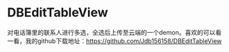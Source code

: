 # DBEditTableView
对电话簿里的联系人进行多选，全选后上传至云端的一个demon。喜欢的可以看一看，我的github下载地址：https://github.com/Jdb156158/DBEditTableView
